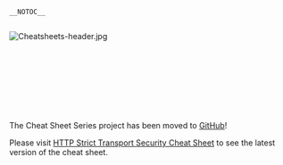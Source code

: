`__NOTOC__`

<div style="width:100%;height:160px;border:0,margin:0;overflow: hidden;">

![Cheatsheets-header.jpg](Cheatsheets-header.jpg
"Cheatsheets-header.jpg")

</div>

The Cheat Sheet Series project has been moved to
[GitHub](https://github.com/OWASP/CheatSheetSeries)\!

Please visit [HTTP Strict Transport Security Cheat
Sheet](https://github.com/OWASP/CheatSheetSeries/blob/master/cheatsheets/HTTP_Strict_Transport_Security_Cheat_Sheet.md)
to see the latest version of the cheat sheet.